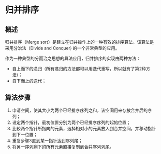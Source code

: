 # 归并排序

## 概述
归并排序（Merge sort）是建立在归并操作上的一种有效的排序算法。该算法是采用分治法（Divide and Conquer) 的一个非常典型的应用。

作为一种典型的分而治之思想的算法应用，归并排序的实现由两种方法：
* 自上而下的递归（所有递归的方法都可以用迭代重写，所以就有了第2种方法）；
* 自下而上的迭代； 

## 算法步骤
1. 申请空间，使其大小为两个已经排序序列之和，该空间用来存放合并后的序列；
2. 设定两个指针，最初位置分别为两个已经排序序列的起始位置；
3. 比较两个指针所指向的元素，选择相对小的元素放入到合并空间，并移动指针到下一位置；
4. 重复步骤3直到某一指针达到序列尾；
5. 将另一序列剩下的所有元素直接复制到合并序列列尾。